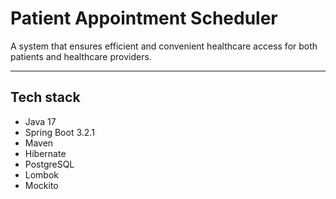 # Patient Appointment Scheduler

A system that ensures efficient and convenient healthcare access for both patients and healthcare providers.

---

## Tech stack
- Java 17
- Spring Boot 3.2.1
- Maven
- Hibernate
- PostgreSQL
- Lombok
- Mockito
